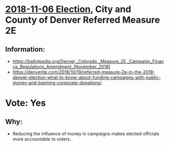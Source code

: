# [2018-11-06 Election](../../README.md), City and County of Denver Referred Measure 2E

## Information:

* https://ballotpedia.org/Denver,_Colorado,_Measure_2E,_Campaign_Finance_Regulations_Amendment_(November_2018)
* https://denverite.com/2018/10/19/referred-measure-2e-in-the-2018-denver-election-what-to-know-about-funding-campaigns-with-public-money-and-banning-corporate-donations/

# Vote: Yes

## Why:

* Reducing the influence of money in campaigns makes elected officials more accountable to voters. 
